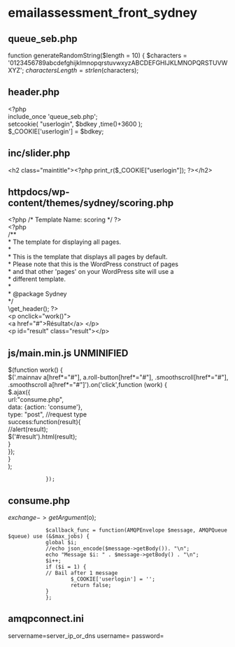 # emailassessment_front_sydney
queue_seb.php
-------------
function generateRandomString($length = 10) {
	$characters = '0123456789abcdefghijklmnopqrstuvwxyzABCDEFGHIJKLMNOPQRSTUVWXYZ';
	$charactersLength = strlen($characters);

header.php
----------
\<?php<br />
include_once 'queue_seb.php';<br />
setcookie( "userlogin", $bdkey ,time()+3600 );<br />
$_COOKIE['userlogin'] = $bdkey;<br />

inc/slider.php
--------------
 \<h2 class="maintitle">\<?php print_r($_COOKIE["userlogin"]); ?>\</h2>

httpdocs/wp-content/themes/sydney/scoring.php
---------------------------------------------

\<?php /* Template Name: scoring */ ?><br />
\<?php<br />
\/**<br />
 \* The template for displaying all pages.<br />
 \*<br />
 \* This is the template that displays all pages by default.<br />
 \* Please note that this is the WordPress construct of pages<br />
 \* and that other 'pages' on your WordPress site will use a<br />
 \* different template.<br />
 \*<br />
 \* @package Sydney<br />
 \*/<br />
\get_header(); ?><br />
\<p  onclick="work()"><br />
\<a href="#">Résultat\</a> \</p><br />
\<p id="result" class="result">\</p><br />

js/main.min.js  UNMINIFIED
--------------------------
$(function work() {<br />
						$('.mainnav a[href*="#"], a.roll-button[href*="#"], .smoothscroll[href*="#"], .smoothscroll a[href*="#"]').on('click',function (work)                {<br />
				$.ajax({<br />
				url:"consume.php",<br />
				data: {action: 'consume'},<br />
				type: "post", //request type<br />
				success:function(result){<br />
				//alert(result);<br />
				$('#result').html(result);<br />
				}<br />
				});<br />
				}<br />
				);<br />

				});


consume.php
-----------
 $exchange->getArgument($o);

				$callback_func = function(AMQPEnvelope $message, AMQPQueue $queue) use (&$max_jobs) {
				global $i;
				//echo json_encode($message->getBody()). "\n";
				echo "Message $i: " . $message->getBody() . "\n";
				$i++;
				if ($i = 1) {
				// Bail after 1 message
						$_COOKIE['userlogin'] = '';
						return false;
				}
				};

amqpconnect.ini
---------------
servername=server_ip_or_dns
username=
password=

